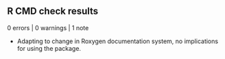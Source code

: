 ## R CMD check results

0 errors | 0 warnings | 1 note

* Adapting to change in Roxygen documentation system, no implications for using the package.
